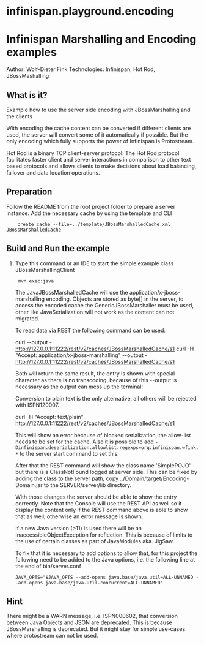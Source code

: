 # infinispan.playground.encoding
Infinispan Marshalling and Encoding examples
===============================

Author: Wolf-Dieter Fink
Technologies: Infinispan, Hot Rod, JBossMashalling


What is it?
-----------

Example how to use the server side encoding with JBossMarshalling and the clients

With encoding the cache content can be converted if different clients are used, the server will convert some of it automatically if possible.
But the only encoding which fully supports the power of Infinispan is Protostream.

Hot Rod is a binary TCP client-server protocol. The Hot Rod protocol facilitates faster client and server interactions in comparison to other text based protocols and allows clients to make decisions about load balancing, failover and data location operations.


Preparation
-------------
Follow the README from the root project folder to prepare a server instance.
Add the necessary cache by using the template and CLI

        create cache --file=../template/JBossMarshalledCache.xml JBossMarshalledCache


Build and Run the example
-------------------------

1. Type this command or an IDE to start the simple example class JBossMarshallingClient

        mvn exec:java

    The JavaJBossMarshalledCache will use the application/x-jboss-marshalling encoding.
    Objects are stored as byte[] in the server, to access the encoded cache the GenericJBossMarshaller must be used, other like JavaSerialization will not work
    as the content can not migrated.

    To read data via REST the following command can be used:

      curl --output - http://127.0.0.1:11222/rest/v2/caches/JBossMarshalledCache/s1
      curl -H "Accept: application/x-jboss-marshalling" --output - http://127.0.0.1:11222/rest/v2/caches/JBossMarshalledCache/s1

   Both will return the same result, the entry is shown with special character as there is no transcoding, because of this --output is necessary as the output can mess up the terminal!

   Conversion to plain text is the only alternative, all others will be rejected with ISPN120007.

      curl -H "Accept: text/plain" http://127.0.0.1:11222/rest/v2/caches/JBossMarshalledCache/s1

   This will show an error because of blocked serialization, the allow-list needs to be set for the cache.
   Also it is possible to add `-Dinfinispan.deserialization.allowlist.regexps=org.infinispan.wfink.*` to the server start command to set this.

   After that the REST command will show the class name 'SimplePOJO' but there is a ClassNotFound logged at server side.
   This can be fixed by adding the class to the server path, copy ../Domain/target/Encoding-Domain.jar to the SERVER/server/lib directory.

   With those changes the server should be able to show the entry correctly. Note that the Console will use the REST API as well so it display the content
   only if the REST command above is able to show that as well, otherwise an error message is shown.

   If a new Java version (>11) is used there will be an InaccessibleObjectException for reflection.
   This is because of limits to the use of certain classes as part of JavaModules aka. JigSaw.

   To fix that it is necessary to add options to allow that, for this project the following need to be added to the Java options, i.e. the following line at the end of bin/server.conf

       JAVA_OPTS="$JAVA_OPTS --add-opens java.base/java.util=ALL-UNNAMED --add-opens java.base/java.util.concurrent=ALL-UNNAMED"


Hint
-----
There might be a WARN message, i.e. ISPN000602, that conversion between Java Objects and JSON are deprecated. This is because JBossMarshalling is deprecated.
But it might stay for simple use-cases where protostream can not be used.
